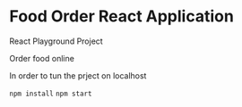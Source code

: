 # Food Order React Application
React Playground Project

Order food online

In order to tun the prject on localhost

`npm install`
`npm start`
